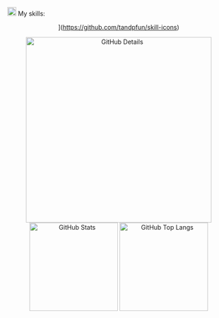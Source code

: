 <img height="20" alt="GIF" src="img/skills.gif?raw=true"/>&nbsp;My skills:
<div align="center">

[](https://skillicons.dev/icons?i=java,spring,gradle,maven,apachekafka,kotlin,junit,mysql,sonarqube,oraclesql,postgres,mongodb,mysql,aws,azure,jenkins,gitlab,github,newrelic,dynatrace,jpa,splunk,mockito,swagger,githubactions,grafana,postman,git&theme=dark)](https://github.com/tandpfun/skill-icons)

<div>
    <img alt="GitHub Details" width="420px" src="http://github-profile-summary-cards.vercel.app/api/cards/profile-details?username=caiolucass&theme=github_dark"/>
    <img alt="GitHub Stats" width="200px" src="http://github-profile-summary-cards.vercel.app/api/cards/stats?username=caiolucass&theme=github_dark"/>
    <img alt="GitHub Top Langs" width="200px" src="http://github-profile-summary-cards.vercel.app/api/cards/repos-per-language?username=caiolucass&theme=github_dark"/>
</div> 

